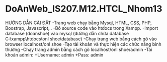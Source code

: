 # DoAnWeb_IS207.M12.HTCL_Nhom13
HƯỚNG DẪN CÀI ĐẶT
-Trang web chạy bằng Mysql, HTML, CSS, PHP, Boostrap, Javascript,..
-Bỏ source code vào htdocs trong Xampp.
-Import database (doanshoe) vào mysql (đường dẫn chứa database C:\xampp\htdocs\onl shoe\database)
-Chạy trang web bằng cách gõ vào browser localhost/onl shoe
-Tạo tài khoản và thực hiện các chức năng bình thường
-Chạy trang admin bằng cách gõ localhost/onl shoe/admin
-Tài khoản admin:
+Username: admin
+Pass: admin
